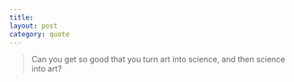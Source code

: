 ```yaml
---
title:
layout: post
category: quote
---
```

> Can you get so good that you turn art into science, and then science into art?